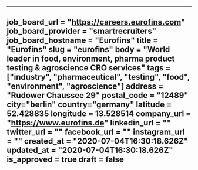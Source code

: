 ---
job_board_url = "https://careers.eurofins.com"
job_board_provider = "smartrecruiters"
job_board_hostname = "Eurofins"
title = "Eurofins"
slug = "eurofins"
body = "World leader in food, environment, pharma product testing & agroscience CRO services"
tags = ["industry", "pharmaceutical", "testing", "food", "environment", "agroscience"]
address = "Rudower Chaussee 29"
postal_code = "12489"
city="berlin"
country="germany"
latitude = 52.428835 
longitude = 13.528514 
company_url = "https://www.eurofins.de"
linkedin_url = ""
twitter_url = ""
facebook_url = ""
instagram_url = ""
created_at = "2020-07-04T16:30:18.626Z"
updated_at = "2020-07-04T16:30:18.626Z"
is_approved = true
draft = false
---